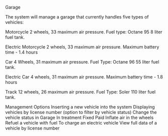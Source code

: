 Garage

The system will manage a garage that currently handles five types of vehicles:

Motorcycle
2 wheels, 33 maximum air pressure.
Fuel type: Octane 95
8 liter fuel tank.

Electric Motorcycle
2 wheels, 33 maximum air pressure.
Maximum battery time - 1.4 hours

Car
4 Wheels, 31 maximum air pressure.
Fuel Type: Octane 96
55 liter fuel tank.

Electric Car
4 wheels, 31 maximum air pressure.
Maximum battery time - 1.8 hours

Track
12 wheels, 26 maximum air pressure.
Fuel Type: Soler
110 liter fuel tank.

Management Options
Inserting a new vehicle into the system
Displaying vehicles by license number (option to filter by vehicle status)
Change the vehicle status in Garage
In treatment
Fixed
Paid
Inflate air in the wheels
Refuel a vehicle with fuel
To charge an electric vehicle
View full data of a vehicle by license number

